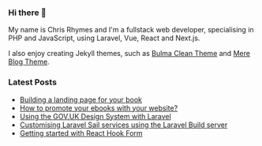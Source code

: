 ### Hi there 👋

My name is Chris Rhymes and I'm a fullstack web developer, specialising in PHP and JavaScript, using Laravel, Vue, React and Next.js.

I also enjoy creating Jekyll themes, such as [Bulma Clean Theme](https://github.com/chrisrhymes/bulma-clean-theme) and [Mere Blog Theme](https://github.com/chrisrhymes/mere-blog-theme). 

<!--
**chrisrhymes/chrisrhymes** is a ✨ _special_ ✨ repository because its `README.md` (this file) appears on your GitHub profile.

Here are some ideas to get you started:

- 🔭 I’m currently working on ...
- 🌱 I’m currently learning ...
- 👯 I’m looking to collaborate on ...
- 🤔 I’m looking for help with ...
- 💬 Ask me about ...
- 📫 How to reach me: ...
- 😄 Pronouns: ...
- ⚡ Fun fact: ...
-->

### Latest Posts

<!--START_SECTION:feed-->
* [Building a landing page for your book](https:&#x2F;&#x2F;www.csrhymes.com&#x2F;2024&#x2F;06&#x2F;15&#x2F;building-a-landing-page-for-your-book.html)
* [How to promote your ebooks with your website?](https:&#x2F;&#x2F;www.csrhymes.com&#x2F;2024&#x2F;06&#x2F;06&#x2F;promoting-your-ebooks-with-your-website.html)
* [Using the GOV.UK Design System with Laravel](https:&#x2F;&#x2F;www.csrhymes.com&#x2F;2024&#x2F;05&#x2F;29&#x2F;using-gov-uk-design-system-with-laravel.html)
* [Customising Laravel Sail services using the Laravel Build server](https:&#x2F;&#x2F;www.csrhymes.com&#x2F;2024&#x2F;05&#x2F;21&#x2F;customising-laravel-sail-services-using-laravel-build-server.html)
* [Getting started with React Hook Form](https:&#x2F;&#x2F;www.csrhymes.com&#x2F;2024&#x2F;05&#x2F;10&#x2F;getting-started-with-react-hook-form.html)
<!--END_SECTION:feed-->